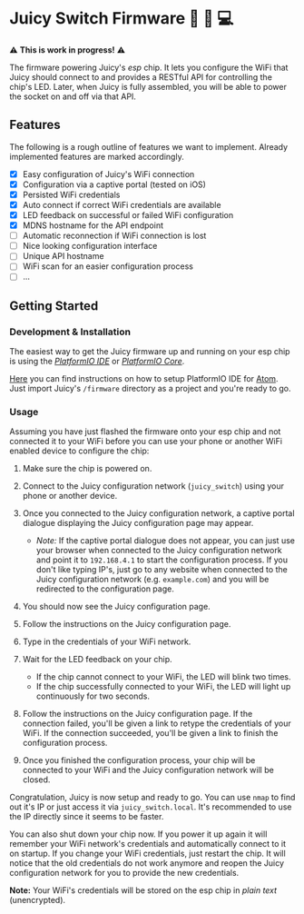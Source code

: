 # Juicy Switch Firmware 🔌 🍊 💻

⚠️ **This is work in progress!** ⚠️

The firmware powering Juicy's *esp* chip. It lets you configure the WiFi that Juicy should connect to and provides a RESTful API for controlling the chip's LED. Later, when Juicy is fully assembled, you will be able to power the socket on and off via that API.

## Features

The following is a rough outline of features we want to implement. Already implemented features are marked accordingly.

- [x] Easy configuration of Juicy's WiFi connection
- [x] Configuration via a captive portal (tested on iOS)
- [x] Persisted WiFi credentials
- [x] Auto connect if correct WiFi credentials are available
- [x] LED feedback on successful or failed WiFi configuration
- [x] MDNS hostname for the API endpoint
- [ ] Automatic reconnection if WiFi connection is lost
- [ ] Nice looking configuration interface
- [ ] Unique API hostname
- [ ] WiFi scan for an easier configuration process
- [ ] ...

## Getting Started

### Development & Installation

The easiest way to get the Juicy firmware up and running on your esp chip is using the [*PlatformIO IDE*](http://platformio.org/get-started/ide) or [*PlatformIO Core*](http://platformio.org/get-started/cli).

[Here](http://docs.platformio.org/en/latest/ide/atom.html#quick-start) you can find instructions on how to setup PlatformIO IDE for [Atom](https://atom.io). Just import Juicy's `/firmware` directory as a project and you're ready to go.

### Usage

Assuming you have just flashed the firmware onto your esp chip and not connected it to your WiFi before you can use your phone or another WiFi enabled device to configure the chip:

1. Make sure the chip is powered on.
2. Connect to the Juicy configuration network (`juicy_switch`) using your phone or another device.
3. Once you connected to the Juicy configuration network, a captive portal dialogue displaying the Juicy configuration page may appear.

	- *Note:* If the captive portal dialogue does not appear, you can just use your browser when connected to the Juicy configuration network and point it to `192.168.4.1` to start the configuration process. If you don't like typing IP's, just go to any website when connected to the Juicy configuration network (e.g. `example.com`) and you will be redirected to the configuration page.

4. You should now see the Juicy configuration page.
5. Follow the instructions on the Juicy configuration page.
6. Type in the credentials of your WiFi network.
7. Wait for the LED feedback on your chip.

	- If the chip cannot connect to your WiFi, the LED will blink two times.
	- If the chip successfully connected to your WiFi, the LED will light up continuously for two seconds.

8. Follow the instructions on the Juicy configuration page. If the connection failed, you'll be given a link to retype the credentials of your WiFi. If the connection succeeded, you'll be given a link to finish the configuration process.
9. Once you finished the configuration process, your chip will be connected to your WiFi and the Juicy configuration network will be closed.

Congratulation, Juicy is now setup and ready to go. You can use `nmap` to find out it's IP or just access it via `juicy_switch.local`. It's recommended to use the IP directly since it seems to be faster.

You can also shut down your chip now. If you power it up again it will remember your WiFi network's credentials and automatically connect to it on startup. If you change your WiFi credentials, just restart the chip. It will notice that the old credentials do not work anymore and reopen the Juicy configuration network for you to provide the new credentials.

**Note:** Your WiFi's credentials will be stored on the esp chip in *plain text* (unencrypted). 



 